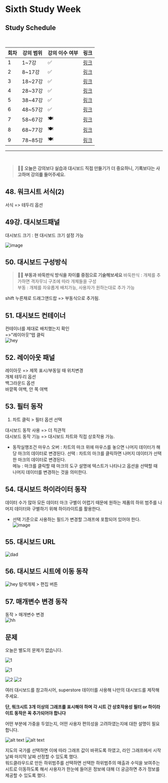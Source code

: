 # Sixth Study Week


## Study Schedule
<br>

| 회차 | 강의 범위   | 강의 이수 여부 | 링크                                                                                                     |
|------|-------------|----------------|--------------------------------------------------------------------------------------------------------|
| 1    | 1~7강       | ✅              | [링크](https://www.youtube.com/watch?v=AXkaUrJs-Ko&list=PL87tgIIryGsa5vdz6MsaOEF8PK-YqK3fz&index=84)    |
| 2    | 8~17강      | ✅              | [링크](https://www.youtube.com/watch?v=AXkaUrJs-Ko&list=PL87tgIIryGsa5vdz6MsaOEF8PK-YqK3fz&index=75)    |
| 3    | 18~27강     | ✅              | [링크](https://www.youtube.com/watch?v=AXkaUrJs-Ko&list=PL87tgIIryGsa5vdz6MsaOEF8PK-YqK3fz&index=65)    |
| 4    | 28~37강     | ✅              | [링크](https://www.youtube.com/watch?v=e6J0Ljd6h44&list=PL87tgIIryGsa5vdz6MsaOEF8PK-YqK3fz&index=55)    |
| 5    | 38~47강     | ✅              | [링크](https://www.youtube.com/watch?v=AXkaUrJs-Ko&list=PL87tgIIryGsa5vdz6MsaOEF8PK-YqK3fz&index=45)    |
| 6    | 48~57강     | ✅              | [링크](https://www.youtube.com/watch?v=AXkaUrJs-Ko&list=PL87tgIIryGsa5vdz6MsaOEF8PK-YqK3fz&index=35)    |
| 7    | 58~67강     | 🍽️             | [링크](https://www.youtube.com/watch?v=AXkaUrJs-Ko&list=PL87tgIIryGsa5vdz6MsaOEF8PK-YqK3fz&index=25)    |
| 8    | 68~77강     | 🍽️             | [링크](https://www.youtube.com/watch?v=AXkaUrJs-Ko&list=PL87tgIIryGsa5vdz6MsaOEF8PK-YqK3fz&index=15)    |
| 9    | 78~85강     | 🍽️             | [링크](https://www.youtube.com/watch?v=AXkaUrJs-Ko&list=PL87tgIIryGsa5vdz6MsaOEF8PK-YqK3fz&index=5)     |
---

<br/>
<!-- 여기까진 그대로 둬 주세요-->

> **🧞‍♀️ 오늘은 강의보다 실습과 대시보드 직접 만들기가 더 중요하니, 기록보다는 사고하며 강의를 들어주세요.**

## 48. 워크시트 서식(2)

<!-- 워크시트에 관해 본 강의에서 알게 된 점을 적어주세요 -->
서식 => 테두리 옵션    



## 49강. 대시보드패널

<!-- 대시보드패널 강의에서 알게 된 점을 적어주세요. -->
대시보드 크기 : 현 대시보드 크기 설정 가능   

![image](../tableau/image/image%20copy%2014.png)


## 50. 대시보드 구성방식

<!-- 알게 된 점을 적고, 아래 질문에 답해보세요 :) -->

> **🧞‍♀️ 부동과 바둑판식 방식을 차이를 중점으로 기술해보세요**
바둑판식 : 개체를 추가하면 격자무늬 구조에 따라 개체들을 구성   
부동 : 개체를 자유롭게 배치가능, 사용자가 원하는대로 추가 가능   

shift 누른채로 드래그앤드랍 => 부동식으로 추가됨.    


## 51. 대시보드 컨테이너
컨테이너를 제대로 배치했는지 확인    
=>"레이아웃"탭 클릭   
![hey](../tableau/image/image%20copy%2015.png)

## 52. 레이아웃 패널
레이아웃 => 제목 표시/부동일 때 위치변경    
개체 테두리 옵션    
백그라운드 옵션    
바깥쪽 여백, 안 쪽 여백       

## 53. 필터 동작

<!-- 필터 동작에 대해 알게 된 점을 적어주세요 -->
1. 차트 클릭 > 필터 옵션 선택   

대시보드 동작 사용 => 더 직관적   
대시보드 동작 기능 => 대시보드 차트와 직접 상호작용 가능.   

- 동작실행조건
마우스 오버 : 차트의 마크 위에 마우스를 놓으면 나머지 데이터가 해당 마크의 데이터로 변경된다.
선택 : 차트의 마크를 클릭하면 나머지 데이터가 선택한 마크의 데이터로 변경된다.   
메뉴 : 마크를 클릭할 때 마크의 도구 설명에 텍스트가 나타나고 옵션을 선택할 때 나머지 데이터를 변경하는 것을 의미한다.    


## 54. 대시보드 하이라이터 동작

<!-- 하이라이터에 대해 알게 된 점을 적어주세요 -->
데이터 수가 많아 모든 데이터 마크 구별이 어렵기 때문에 원하는 제품의 하위 범주를 나머지 데이터와 구별하기 위해 하이라이트를 활용한다.    
- 선택 기준으로 사용하는 필드가 변경할 그래프에 포함되어 있어야 한다.     
![image](../tableau/image/image%20copy%2016.png)


## 55. 대시보드 URL

<!-- URL에 대해 알게 된 점을 적어주세요 -->
![dad](../tableau/image/image%20copy%2017.png)

## 56. 대시보드 시트에 이동 동작

<!-- 대시보드 시트에 이동에 대해 알게 된 점을 적어주세요!-->
![hey](../tableau/image/image%20copy%2018.png)
탐색개체 > 편집 버튼 


## 57. 매개변수 변경 동작

<!-- 매개변수 변경 동작에 대해 알게 된 점을 적어주세요!-->
동작 > 매개변수 변경    
 ![hh](../tableau/image/image%20copy%2019.png)

## 문제

오늘은 별도의 문제가 없습니다. 

![1](../study/img/3rd%20study/1688556627184.png)

![1](../study/img/3rd%20study/Global%20SuperStore%20Dashboard.png)

![2](../study/img/3rd%20study/images.jpeg)
![2](../study/img/3rd%20study/maxresdefault.jpg)

여러 대시보드를 참고하시어, superstore 데이터를 사용해 나만의 대시보드를 제작해주세요.

**단, 워크시트 3개 이상의 그래프를 표시해야 하며 각 시트 간 상호작용성 필터 or 하이라이트 동작은 꼭 추가되어야 합니다**

어떤 부분에 가중을 두었는지, 어떤 사용자 편의성을 고려하였는지에 대한 설명이 필요합니다.


![alt text](image-1.png)
![alt text](image-2.png)


지도의 국가를 선택하면 이에 따라 그래프 값이 바뀌도록 하였고, 라인 그래프에서 시작날짜 마지막 날짜 선정할 수 있도록 했다.    
워드클라우드로 만든 하위범주를 선택하면 선택한 하위범주의 매출과 수익을 보여주는 시트로 이동하도록 해서 사용자가 한눈에 들어온 정보에 대해 더 궁금하면 추가 정보를 제공할 수 있도록 했다.    